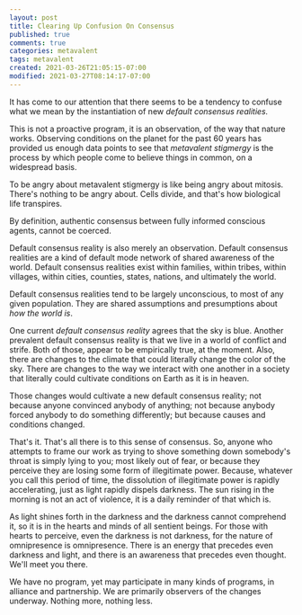 ```yaml
---
layout: post
title: Clearing Up Confusion On Consensus
published: true
comments: true
categories: metavalent
tags: metavalent
created: 2021-03-26T21:05:15-07:00
modified: 2021-03-27T08:14:17-07:00
---
```


It has come to our attention that there seems to be a tendency to confuse what we mean by the instantiation of new *default consensus realities.*

This is not a proactive program, it is an observation, of the way that nature works. Observing conditions on the planet for the past 60 years has provided us enough data points to see that *metavalent stigmergy* is the process by which people come to believe things in common, on a widespread basis.

To be angry about metavalent stigmergy is like being angry about mitosis. There's nothing to be angry about. Cells divide, and that's how biological life transpires.

By definition, authentic consensus between fully informed conscious agents, cannot be coerced.

Default consensus reality is also merely an observation. Default consensus realities are a kind of default mode network of shared awareness of the world. Default consensus realities exist within families, within tribes, within villages, within cities, counties, states, nations, and ultimately the world.

Default consensus realities tend to be largely unconscious, to most of any given population. They are shared assumptions and presumptions about *how the world is*.

One current *default consensus reality* agrees that the sky is blue. Another prevalent default consensus reality is that we live in a world of conflict and strife. Both of those, appear to be empirically true, at the moment. Also, there are changes to the climate that could literally change the color of the sky. There are changes to the way we interact with one another in a society that literally could cultivate conditions on Earth as it is in heaven.

Those changes would cultivate a new default consensus reality; not because anyone convinced anybody of anything; not because anybody forced anybody to do something differently; but because causes and conditions changed.

That's it. That's all there is to this sense of consensus. So, anyone who attempts to frame our work as trying to shove something down somebody's throat is simply lying to you; most likely out of fear, or because they perceive they are losing some form of illegitimate power. Because, whatever you call this period of time, the dissolution of illegitimate power is rapidly accelerating, just as light rapidly dispels darkness. The sun rising in the morning is not an act of violence, it is a daily reminder of that which is.

As light shines forth in the darkness and the darkness cannot comprehend it, so it is in the hearts and minds of all sentient beings. For those with hearts to perceive, even the darkness is not darkness, for the nature of omnipresence is omnipresence. There is an energy that precedes even darkness and light, and there is an awareness that precedes even thought. We'll meet you there.

We have no program, yet may participate in many kinds of programs, in alliance and partnership. We are primarily observers of the changes underway. Nothing more, nothing less.